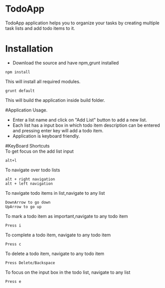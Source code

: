 # TodoApp
TodoApp application helps you to organize your tasks by creating multiple task lists and add todo items to it.
# Installation
- Download the source and have npm,grunt installed

```
npm install
```
This will install all required modules.
```
grunt default
```
This will build the application inside build folder.

#Application Usage.
- Enter a list name and click on "Add List" button to add a new list.
- Each list has a input box in which todo item description can be entered and pressing enter key will add a todo item.
- Application is keyboard friendly.

#KeyBoard Shortcuts     
To get focus on the add list input
```
alt+l
```
To navigate over todo lists
```
alt + right navigation
alt + left navigation
```
To navigate todo items in list,navigate to any list

```
DownArrow to go down
UpArrow to go up
```
To mark a todo item as important,navigate to any todo item
```
Press i
```
To complete a todo item, navigate to any todo item
```
Press c
```
To delete a todo item, navigate to any todo item
```
Press Delete/Backspace
```
To focus on the input box in the todo list, navigate to any list
```
Press e
```

